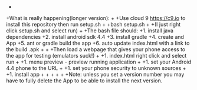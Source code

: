 







 +
 +What is really happening(longer version):
 +
 +Use cloud 9 https://c9.io to install this repository then run setup.sh
 +
 +bash setup.sh
 +
 +(I just right click setup.sh and select run)
 +
 +The bash file should:
 +1. install java dependencies
 +2. install android sdk 4.4
 +3. install gradle
 +4. create and App
 +5. ant or gradle build the app
 +6. auto update index.html with a link to the build .apk
 +
 +
 +Then load a webpage that gives your phone access to the app for testing (emulators suck!)
 +
 +1. index.html right click and select run
 +
 +1. menu preview - preview running application
 +
 +1. set your Android 4.4 phone to the URL
 +
 +1. set your phone security to unknown sources
 +
 +1. install app
 +
 +
 +
 +
 +
 +Note: unless you set a version number you may have to fully delete the App to be able to install the next version.
